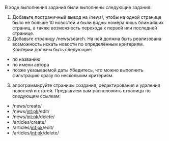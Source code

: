В ходе выполнения задания были выполнены следующие задания:
1. Добавьте постраничный вывод на /news/, чтобы на одной странице было не больше 10 новостей и были видны номера лишь ближайших страниц, 
а также возможность перехода к первой или последней странице.
2. Добавьте страницу /news/search. На ней должна быть реализована возможность искать новости по определённым критериям. Критерии должны быть следующие:
- по названию
- по имени автора
- позже указываемой даты
Убедитесь, что можно выполнить фильтрацию сразу по нескольким критериям.
3. апрограммируйте страницы создания, редактирования и удаления новостей и статей. Предлагаем вам расположить страницы по следующим ссылкам:
- /news/create/
- /news/<int:pk>/edit/
- /news/<int:pk>/delete/
- /articles/create/
- /articles/<int:pk>/edit/
- /articles/<int:pk>/delete/
